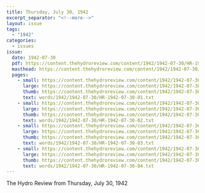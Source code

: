 ```yaml
---
title: Thursday, July 30, 1942
excerpt_separator: "<!--more-->"
layout: issue
tags:
  - "1942"
categories:
  - issues
issue:
  date: 1942-07-30
  pdf: https://content.thehydroreview.com/content/1942/1942-07-30/HR-1942-07-30.pdf
  masthead: https://content.thehydroreview.com/content/1942/1942-07-30/masthead/HR-1942-07-30.jpg
  pages:
    - small: https://content.thehydroreview.com/content/1942/1942-07-30/small/HR-1942-07-30-01.jpg
      large: https://content.thehydroreview.com/content/1942/1942-07-30/large/HR-1942-07-30-01.jpg
      thumb: https://content.thehydroreview.com/content/1942/1942-07-30/thumbnails/HR-1942-07-30-01.jpg
      text: words/1942/1942-07-30/HR-1942-07-30-01.txt
    - small: https://content.thehydroreview.com/content/1942/1942-07-30/small/HR-1942-07-30-02.jpg
      large: https://content.thehydroreview.com/content/1942/1942-07-30/large/HR-1942-07-30-02.jpg
      thumb: https://content.thehydroreview.com/content/1942/1942-07-30/thumbnails/HR-1942-07-30-02.jpg
      text: words/1942/1942-07-30/HR-1942-07-30-02.txt
    - small: https://content.thehydroreview.com/content/1942/1942-07-30/small/HR-1942-07-30-03.jpg
      large: https://content.thehydroreview.com/content/1942/1942-07-30/large/HR-1942-07-30-03.jpg
      thumb: https://content.thehydroreview.com/content/1942/1942-07-30/thumbnails/HR-1942-07-30-03.jpg
      text: words/1942/1942-07-30/HR-1942-07-30-03.txt
    - small: https://content.thehydroreview.com/content/1942/1942-07-30/small/HR-1942-07-30-04.jpg
      large: https://content.thehydroreview.com/content/1942/1942-07-30/large/HR-1942-07-30-04.jpg
      thumb: https://content.thehydroreview.com/content/1942/1942-07-30/thumbnails/HR-1942-07-30-04.jpg
      text: words/1942/1942-07-30/HR-1942-07-30-04.txt
---
```


The Hydro Review from Thursday, July 30, 1942

<!--more-->

